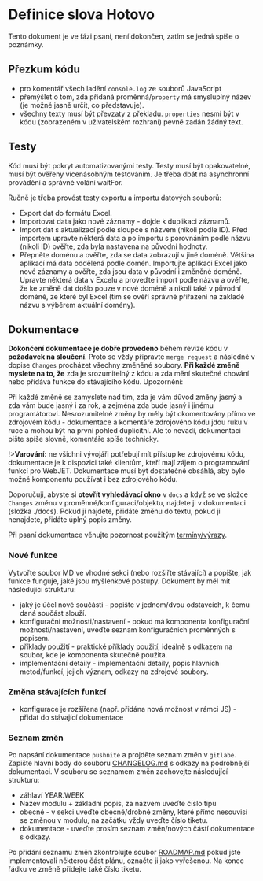 # Definice slova Hotovo

Tento dokument je ve fázi psaní, není dokončen, zatím se jedná spíše o poznámky.

## Přezkum kódu

- pro komentář všech ladění `console.log` ze souborů JavaScript
- přemýšlet o tom, zda přidaná proměnná/`property` má smysluplný název (je možné jasně určit, co představuje).
- všechny texty musí být převzaty z překladu. `properties` nesmí být v kódu (zobrazeném v uživatelském rozhraní) pevně zadán žádný text.

## Testy

Kód musí být pokryt automatizovanými testy. Testy musí být opakovatelné, musí být ověřeny vícenásobným testováním. Je třeba dbát na asynchronní provádění a správné volání waitFor.

Ručně je třeba provést testy exportu a importu datových souborů:
- Export dat do formátu Excel.
- Importovat data jako nové záznamy - dojde k duplikaci záznamů.
- Import dat s aktualizací podle sloupce s názvem (nikoli podle ID). Před importem upravte některá data a po importu s porovnáním podle názvu (nikoli ID) ověřte, zda byla nastavena na původní hodnoty.
- Přepněte doménu a ověřte, zda se data zobrazují v jiné doméně. Většina aplikací má data oddělená podle domén. Importujte aplikaci Excel jako nové záznamy a ověřte, zda jsou data v původní i změněné doméně. Upravte některá data v Excelu a proveďte import podle názvu a ověřte, že ke změně dat došlo pouze v nové doméně a nikoli také v původní doméně, ze které byl Excel (tím se ověří správné přiřazení na základě názvu s výběrem aktuální domény).

## Dokumentace

**Dokončení dokumentace je dobře provedeno** během revize kódu v **požadavek na sloučení**. Proto se vždy připravte `merge request` a následně v dopise `Changes` procházet všechny změněné soubory. **Při každé změně myslete na to, že** zda je srozumitelný z kódu a zda mění skutečné chování nebo přidává funkce do stávajícího kódu. Upozornění:

Při každé změně se zamyslete nad tím, zda je vám důvod změny jasný a zda vám bude jasný i za rok, a zejména zda bude jasný i jinému programátorovi. Nesrozumitelné změny by měly být okomentovány přímo ve zdrojovém kódu - dokumentace a komentáře zdrojového kódu jdou ruku v ruce a mohou být na první pohled duplicitní. Ale to nevadí, dokumentaci pište spíše slovně, komentáře spíše technicky.

!>**Varování:** ne všichni vývojáři potřebují mít přístup ke zdrojovému kódu, dokumentace je k dispozici také klientům, kteří mají zájem o programování funkcí pro WebJET. Dokumentace musí být dostatečně obsáhlá, aby bylo možné komponentu používat i bez zdrojového kódu.

Doporučuji, abyste si **otevřít vyhledávací okno** v `docs` a když se ve složce `Changes` změnu v proměnné/konfiguraci/objektu, najdete ji v dokumentaci (složka ./docs). Pokud ji najdete, přidáte změnu do textu, pokud ji nenajdete, přidáte úplný popis změny.

Při psaní dokumentace věnujte pozornost použitým [termíny/výrazy](terms.md).

### Nové funkce

Vytvořte soubor MD ve vhodné sekci (nebo rozšiřte stávající) a popište, jak funkce funguje, jaké jsou myšlenkové postupy. Dokument by měl mít následující strukturu:
- jaký je účel nové součásti - popište v jednom/dvou odstavcích, k čemu daná součást slouží.
- konfigurační možnosti/nastavení - pokud má komponenta konfigurační možnosti/nastavení, uveďte seznam konfiguračních proměnných s popisem.
- příklady použití - praktické příklady použití, ideálně s odkazem na soubor, kde je komponenta skutečně použita.
- implementační detaily - implementační detaily, popis hlavních metod/funkcí, jejich význam, odkazy na zdrojové soubory.

### Změna stávajících funkcí

- konfigurace je rozšířena (např. přidána nová možnost v rámci JS) - přidat do stávající dokumentace

### Seznam změn

Po napsání dokumentace `pushnite` a projděte seznam změn v `gitlabe`. Zapište hlavní body do souboru [CHANGELOG.md](../../CHANGELOG.md) s odkazy na podrobnější dokumentaci. V souboru se seznamem změn zachovejte následující strukturu:
- záhlaví YEAR.WEEK
- Název modulu + základní popis, za názvem uveďte číslo tipu
- obecné - v sekci uveďte obecné/drobné změny, které přímo nesouvisí se změnou v modulu, na začátku vždy uveďte číslo tiketu.
- dokumentace - uveďte prosím seznam změn/nových částí dokumentace s odkazy.

Po přidání seznamu změn zkontrolujte soubor [ROADMAP.md](../../ROADMAP.md) pokud jste implementovali některou část plánu, označte ji jako vyřešenou. Na konec řádku ve změně přidejte také číslo tiketu.
